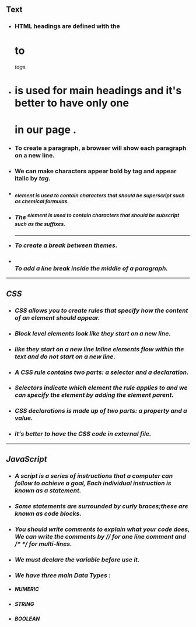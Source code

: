 ## Text
* ### HTML headings are defined with the <h1> to <h6> tags.
* ### <h1> is used for main headings and it's better to have only one <h1> in our page .
* ### <p> To create a paragraph, a browser will show each paragraph on a new line.
* ### We can make characters appear bold by <b> tag and appear italic by <i> tag.
* ### <sub> element is used to contain characters that should be superscript such as chemical formulas.
* ### The <sup> element is used to contain characters that should be subscript such as the suffixes.
* ### <hr> To create a break between themes.
* ### <br> To add a line break inside the middle of a paragraph.
---
## CSS
* ### CSS allows you to create rules that specify how the content of an element should appear.
* ### Block level elements look like they start on a new line. 
* ### like they start on a new line Inline elements flow within the text and do not start on a new line.
* ### A CSS rule contains two parts: a selector and a declaration.
* ### Selectors indicate which element the rule applies to and we can specify the element by adding the element parent.
* ### CSS declarations is made up of two parts: a property and a value.
* ### It's better to have the CSS code in external file.
---
## JavaScript
* ### A script is a series of instructions that a computer can follow to achieve a goal, Each individual instruction is known as a statement.
* ### Some statements are surrounded by curly braces;these are known as code blocks.
* ### You should write comments to explain what your code does, We can write the comments by // for one line comment and /* */ for multi-lines.
* ### We must declare the variable before use it.
* ### We have three main Data Types :
 * ##### NUMERIC
 * ##### STRING
 * ##### BOOLEAN

 




